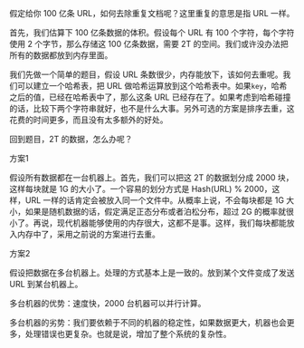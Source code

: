 假定给你 100 亿条 URL，如何去除重复文档呢？这里重复的意思是指 URL 一样。

首先，我们估算下 100 亿条数据的体积。假设每个 URL 有 100 个字符，每个字符使用 2 个字节，那么存储这 100 亿条数据，需要 2T 的空间。我们或许没办法把所有的数据都放到内存里面。

我们先做一个简单的题目，假设 URL 条数很少，内存能放下，该如何去重呢。我们可以建立一个哈希表，把 URL 做哈希运算放到这个哈希表中。如果`key`，哈希之后的值，已经在哈希表中了，那么这条 URL 已经存在了。如果考虑到哈希碰撞的话，比较下两个字符串就好，也不是什么大事。另外可选的方案是排序去重，这花费的时间更多，而且没有太多额外的好处。

回到题目，2T 的数据，怎么办呢？

方案1

假设所有数据都在一台机器上。首先，我们可以把这 2T 的数据划分成 2000 块，这样每块就是 1G 的大小了。一个容易的划分方式是 Hash(URL) % 2000，这样，URL 一样的话肯定会被放入同一个文件中。从概率上说，不会每块都是 1G 大小，如果是随机数据的话，假定满足正态分布或者泊松分布，超过 2G 的概率就很小了。再说，现代机器能够使用的内存很大，这都不是事。这样，我们每块都能放入内存中了，采用之前说的方案进行去重。

方案2

假设把数据在多台机器上。处理的方式基本上是一致的。放到某个文件变成了发送 URL 到某台机器上。

多台机器的优势：速度快，2000 台机器可以并行计算。

多台机器的劣势：我们要依赖于不同的机器的稳定性，如果数据更大，机器也会更多，处理错误也更复杂。也就是说，增加了整个系统的复杂性。
